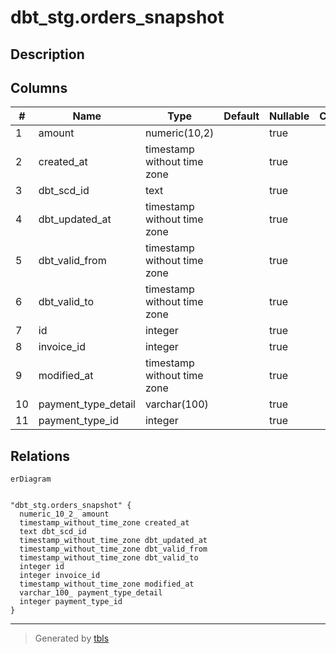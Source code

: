 # dbt_stg.orders_snapshot

## Description

## Columns

| #  | Name                | Type                        | Default | Nullable | Children | Parents | Comment |
| -- | ------------------- | --------------------------- | ------- | -------- | -------- | ------- | ------- |
| 1  | amount              | numeric(10,2)               |         | true     |          |         |         |
| 2  | created_at          | timestamp without time zone |         | true     |          |         |         |
| 3  | dbt_scd_id          | text                        |         | true     |          |         |         |
| 4  | dbt_updated_at      | timestamp without time zone |         | true     |          |         |         |
| 5  | dbt_valid_from      | timestamp without time zone |         | true     |          |         |         |
| 6  | dbt_valid_to        | timestamp without time zone |         | true     |          |         |         |
| 7  | id                  | integer                     |         | true     |          |         |         |
| 8  | invoice_id          | integer                     |         | true     |          |         |         |
| 9  | modified_at         | timestamp without time zone |         | true     |          |         |         |
| 10 | payment_type_detail | varchar(100)                |         | true     |          |         |         |
| 11 | payment_type_id     | integer                     |         | true     |          |         |         |

## Relations

```mermaid
erDiagram


"dbt_stg.orders_snapshot" {
  numeric_10_2_ amount
  timestamp_without_time_zone created_at
  text dbt_scd_id
  timestamp_without_time_zone dbt_updated_at
  timestamp_without_time_zone dbt_valid_from
  timestamp_without_time_zone dbt_valid_to
  integer id
  integer invoice_id
  timestamp_without_time_zone modified_at
  varchar_100_ payment_type_detail
  integer payment_type_id
}
```

---

> Generated by [tbls](https://github.com/k1LoW/tbls)
